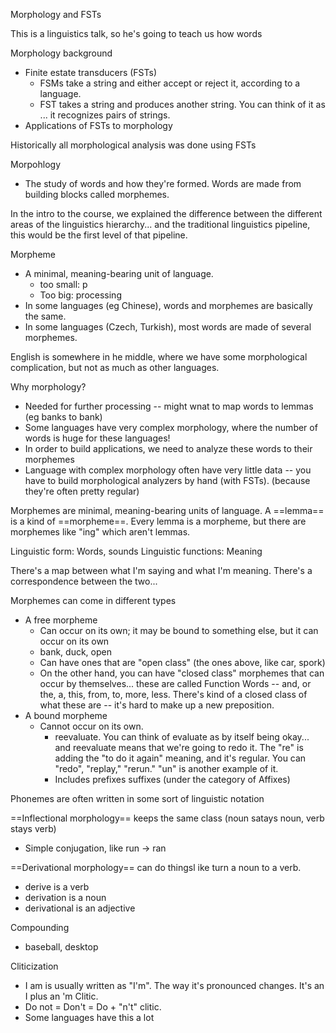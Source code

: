 
Morphology and FSTs

This is a linguistics talk, so he's going to teach us how words 

Morphology background 
- Finite estate transducers (FSTs)
	- FSMs take a string and either accept or reject it, according to a language.
	- FST takes a string and produces another string. You can think of it as ... it recognizes pairs of strings.
- Applications of FSTs to morphology

Historically all morphological analysis was done using FSTs

Morpohlogy
- The study of words and how they're formed. Words are made from building blocks called morphemes.

In the intro to the course, we explained the difference between the different areas of the linguistics hierarchy... and the traditional linguistics pipeline, this would be the first level of that pipeline.

Morpheme
- A minimal, meaning-bearing unit of language.
	- too small: p
	- Too big: processing
- In some languages (eg Chinese), words and morphemes are basically the same.
- In some languages (Czech, Turkish), most words are made of several morphemes.

English is somewhere in he middle, where we have some morphological complication, but not as much as other languages.

Why morphology?
- Needed for further processing -- might wnat to map words to lemmas (eg banks to bank)
- Some languages have very complex morphology, where the number of words is huge for these languages!
- In order to build applications, we need to analyze these words to their morphemes
- Language with complex morphology often have very little data -- you have to build morphological analyzers by hand (with FSTs). (because they're often pretty regular)

Morphemes are minimal, meaning-bearing units of language.
A ==lemma== is a kind of ==morpheme==.
Every lemma is a morpheme, but there are morphemes like "ing" which aren't lemmas.


Linguistic form: Words, sounds
Linguistic functions: Meaning

There's a map between what I'm saying and what I'm meaning.
There's a correspondence between the two... 

Morphemes can come in different types
- A free morpheme
	- Can occur on its own; it may be bound to something else, but it can occur on its own
	- bank, duck, open
	- Can have ones that are "open class" (the ones above, like car, spork)
	- On the other hand, you can have "closed class" morphemes that can occur by themselves... these are called Function Words -- and, or the, a, this, from, to, more, less. There's kind of a closed class of what these are -- it's hard to make up a new preposition.
- A bound morpheme
	- Cannot occur on its own.
		- reevaluate. You can think of evaluate as by itself being okay... and reevaluate means that we're going to redo it. The "re" is adding the "to do it again" meaning, and it's regular. You can "redo", "replay," "rerun." "un" is another example of it.
		- Includes prefixes suffixes (under the category of Affixes)


Phonemes are often written in some sort of linguistic notation




==Inflectional morphology== keeps the same class (noun satays noun, verb stays verb)
- Simple conjugation, like run -> ran


==Derivational morphology== can do thingsl ike turn a noun to a verb. 
- derive is a verb
- derivation is a noun
- derivational is an adjective


Compounding
- baseball, desktop

Cliticization
- I am is usually written as "I'm". The way it's pronounced changes. It's an I plus an 'm Clitic.
- Do not = Don't = Do + "n't" clitic. 
- Some languages have this a lot 

